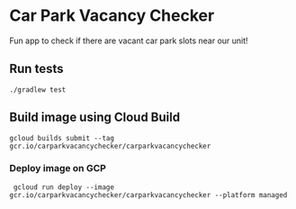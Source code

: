 # Car Park Vacancy Checker

Fun app to check if there are vacant car park slots near our unit!


## Run tests
```shell script
./gradlew test
```

## Build image using Cloud Build
```shell script
gcloud builds submit --tag gcr.io/carparkvacancychecker/carparkvacancychecker
```

### Deploy image on GCP
```shell script
 gcloud run deploy --image gcr.io/carparkvacancychecker/carparkvacancychecker --platform managed
```
